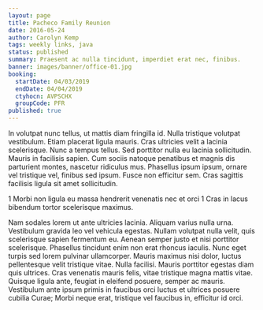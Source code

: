 ```yaml
---
layout: page
title: Pacheco Family Reunion
date: 2016-05-24
author: Carolyn Kemp
tags: weekly links, java
status: published
summary: Praesent ac nulla tincidunt, imperdiet erat nec, finibus.
banner: images/banner/office-01.jpg
booking:
  startDate: 04/03/2019
  endDate: 04/04/2019
  ctyhocn: AVPSCHX
  groupCode: PFR
published: true
---
```

In volutpat nunc tellus, ut mattis diam fringilla id. Nulla tristique volutpat vestibulum. Etiam placerat ligula mauris. Cras ultricies velit a lacinia scelerisque. Nunc a tempus tellus. Sed porttitor nulla eu lacinia sollicitudin. Mauris in facilisis sapien. Cum sociis natoque penatibus et magnis dis parturient montes, nascetur ridiculus mus. Phasellus ipsum ipsum, ornare vel tristique vel, finibus sed ipsum. Fusce non efficitur sem. Cras sagittis facilisis ligula sit amet sollicitudin.

1 Morbi non ligula eu massa hendrerit venenatis nec et orci
1 Cras in lacus bibendum tortor scelerisque maximus.

Nam sodales lorem ut ante ultricies lacinia. Aliquam varius nulla urna. Vestibulum gravida leo vel vehicula egestas. Nullam volutpat nulla velit, quis scelerisque sapien fermentum eu. Aenean semper justo et nisi porttitor scelerisque. Phasellus tincidunt enim non erat rhoncus iaculis. Nunc eget turpis sed lorem pulvinar ullamcorper. Mauris maximus nisi dolor, luctus pellentesque velit tristique vitae. Nulla facilisi. Mauris porttitor egestas diam quis ultrices. Cras venenatis mauris felis, vitae tristique magna mattis vitae. Quisque ligula ante, feugiat in eleifend posuere, semper ac mauris. Vestibulum ante ipsum primis in faucibus orci luctus et ultrices posuere cubilia Curae; Morbi neque erat, tristique vel faucibus in, efficitur id orci.
